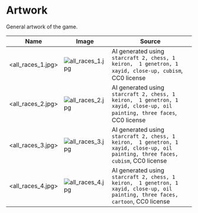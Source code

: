 # Artwork

General artwork of the game.

<!-- markdownlint-disable MD013 --><!-- Tables cannot be split up over lines, hence will break 80 characters per line -->
| Name                                              | Image                                                                                               | Source                                              |
| ------------------------------------------------- | --------------------------------------------------------------------------------------------------- | --------------------------------------------------- |
| <all_races_1.jpg> | ![all_races_1.jpg](all_races_1.jpg) | AI generated using `starcraft 2, chess, 1 keiron,  1 genetron, 1 xayid, close-up, cubism`, CC0 license |
| <all_races_2.jpg> | ![all_races_2.jpg](all_races_2.jpg) | AI generated using `starcraft 2, chess, 1 keiron,  1 genetron, 1 xayid, close-up, oil painting, three faces`, CC0 license |
| <all_races_3.jpg> | ![all_races_3.jpg](all_races_3.jpg) | AI generated using `starcraft 2, chess, 1 keiron,  1 genetron, 1 xayid, close-up, oil painting, three faces, cubism`, CC0 license |
| <all_races_4.jpg> | ![all_races_4.jpg](all_races_4.jpg) | AI generated using `starcraft 2, chess, 1 keiron,  1 genetron, 1 xayid, close-up, oil painting, three faces, cartoon`, CC0 license |

<!-- markdownlint-enable MD013 -->
